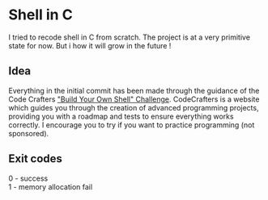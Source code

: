 # Shell in C
I tried to recode shell in C from scratch. The project is at a very primitive state for now. But i how it will grow in the future !

## Idea
Everything in the initial commit has been made through the guidance of the Code Crafters ["Build Your Own Shell" Challenge](https://app.codecrafters.io/courses/shell/overview).
CodeCrafters is a website which guides you through the creation of advanced programming projects, providing you with a roadmap and tests to ensure everything works correctly.
I encourage you to try if you want to practice programming (not sponsored).

## Exit codes
0 - success\
1 - memory allocation fail

